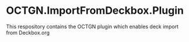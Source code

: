 OCTGN.ImportFromDeckbox.Plugin
==============================

This respository contains the OCTGN plugin which enables deck import from Deckbox.org